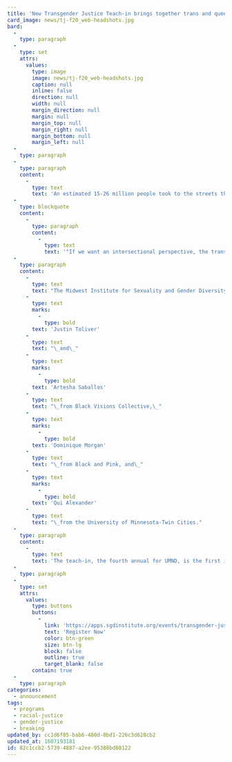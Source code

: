 ```yaml
---
title: 'New Transgender Justice Teach-in brings together trans and queer abolitionists and organizers'
card_image: news/tj-f20_web-headshots.jpg
bard:
  -
    type: paragraph
  -
    type: set
    attrs:
      values:
        type: image
        image: news/tj-f20_web-headshots.jpg
        caption: null
        inline: false
        direction: null
        width: null
        margin_direction: null
        margin: null
        margin_top: null
        margin_right: null
        margin_bottom: null
        margin_left: null
  -
    type: paragraph
  -
    type: paragraph
    content:
      -
        type: text
        text: 'An estimated 15-26 million people took to the streets this summer in what became the largest wave of protest in U.S. history. Amid the twin pandemics of COVID-19 and racism, and sparked by the police killings of Tony McDade, Ahmaud Arbery, Breonna Taylor, George Floyd, and Rayshard Brooks, millions are looking closely—many for the first time—at the plague of state-sanctioned violence that has terrorized and defined our communities for centuries. At a time of great potential for transformational change, neglecting to center trans, nonbinary, and intersex knowledge, experiences, and liberation is a choice that limits that change.'
  -
    type: blockquote
    content:
      -
        type: paragraph
        content:
          -
            type: text
            text: '"If we want an intersectional perspective, the trans community is showing us the way. The trans community has taught us to challenge that which is perceived to be normal. If we can challenge the gender binary, we can challenge prisons." - Dr. Angela Davis'
  -
    type: paragraph
    content:
      -
        type: text
        text: "The Midwest Institute for Sexuality and Gender Diversity and the University of Minnesota Duluth's Sexuality & Gender Equity Initiative are collaborating on an upcoming virtual Transgender Justice Teach-in, \"The Rise of a Trans Abolitionist Vision.\" The program brings together in conversation\_"
      -
        type: text
        marks:
          -
            type: bold
        text: 'Justin Toliver'
      -
        type: text
        text: "\_and\_"
      -
        type: text
        marks:
          -
            type: bold
        text: 'Artesha Saballos'
      -
        type: text
        text: "\_from Black Visions Collective,\_"
      -
        type: text
        marks:
          -
            type: bold
        text: 'Dominique Morgan'
      -
        type: text
        text: "\_from Black and Pink, and\_"
      -
        type: text
        marks:
          -
            type: bold
        text: 'Qui Alexander'
      -
        type: text
        text: "\_from the University of Minnesota-Twin Cities."
  -
    type: paragraph
    content:
      -
        type: text
        text: 'The teach-in, the fourth annual for UMND, is the first in a series of anticipated virtual programs the Institute will be offering during the pandemic and beyond. Registration costs are tiered, starting at $5 for queer, trans, Black, Indigenous, and people of color, $15 for queer and trans attendees, and $25 for aspiring accomplices.'
  -
    type: paragraph
  -
    type: set
    attrs:
      values:
        type: buttons
        buttons:
          -
            link: 'https://apps.sgdinstitute.org/events/transgender-justice-teach-in'
            text: 'Register Now'
            color: btn-green
            size: btn-lg
            block: false
            outline: true
            target_blank: false
        contain: true
  -
    type: paragraph
categories:
  - announcement
tags:
  - programs
  - racial-justice
  - gender-justice
  - breaking
updated_by: cc1d6f85-bab6-480d-8bd1-226c3d628cb2
updated_at: 1607193181
id: 82c1ccb2-5739-4887-a2ee-95388bd80122
---
```

